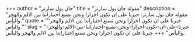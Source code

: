 +++
author = "جان بول سارتر"
title = "مقولة جان بول سارتر"
description = "مقولة جان بول سارتر: جبرنا على ان نكون احرارا ونحن نصنع اختياراتنا بين الالم والهجر واليأس."
quote = '''جبرنا على ان نكون احرارا ونحن نصنع اختياراتنا بين الالم والهجر واليأس.''' 
slug = "جبرنا-على-ان-نكون-احرارا-ونحن-نصنع-اختياراتنا-بين-الالم-والهجر-واليأس"
+++
جبرنا على ان نكون احرارا ونحن نصنع اختياراتنا بين الالم والهجر واليأس.
